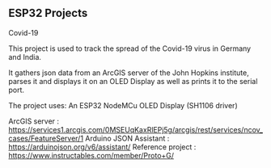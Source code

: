 ## ESP32 Projects

Covid-19

This project is used to track the spread of the Covid-19 virus in Germany and India. 

It gathers json data from an ArcGIS server of the John Hopkins institute, parses it and displays it on an OLED Display as well as prints it to the serial port.

The project uses:
An ESP32 NodeMCu
OLED Display (SH1106 driver)

ArcGIS server : https://services1.arcgis.com/0MSEUqKaxRlEPj5g/arcgis/rest/services/ncov_cases/FeatureServer/1
Arduino JSON Assistant : https://arduinojson.org/v6/assistant/
Reference project : https://www.instructables.com/member/Proto+G/





